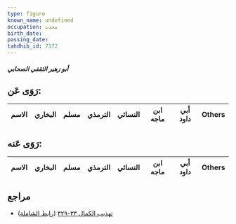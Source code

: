 ```yaml
---
type: figure
known_name: undefined
occupation: محدث
birth_date:
passing_date:
tahdhib_id: 7372
---
```

##### أبو زهير الثقفي الصحابي

## رَوَى عَن:
| الاسم | البخاري | مسلم | الترمذي | النسائي | ابن ماجه | أبي داود | Others |
| ----- | ------- | ---- | ------- | ------- | -------- | -------- | ------ |
## رَوَى عَنه:
| الاسم | البخاري | مسلم | الترمذي | النسائي | ابن ماجه | أبي داود | Others |
| ----- | ------- | ---- | ------- | ------- | -------- | -------- | ------ |
## مراجع
- [تهذيب الكمال ٣٣-٣٢٩](obsidian://open?vault=Tahdhib-al-Kamal&file=Figures/٧٣٧٢-أبو%20زهير%20الثقفي%20الصحابي) ([رابط الشاملة](https://shamela.ws/book/3722/18000))